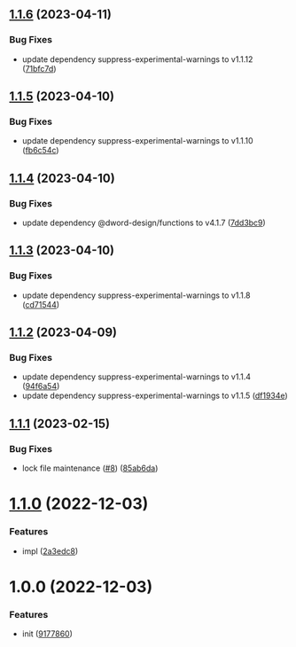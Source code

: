 ## [1.1.6](https://github.com/dword-design/suppress-babel-register-esm-warning/compare/v1.1.5...v1.1.6) (2023-04-11)


### Bug Fixes

* update dependency suppress-experimental-warnings to v1.1.12 ([71bfc7d](https://github.com/dword-design/suppress-babel-register-esm-warning/commit/71bfc7d1ef16936e0294586626c83d3bf6b8037a))

## [1.1.5](https://github.com/dword-design/suppress-babel-register-esm-warning/compare/v1.1.4...v1.1.5) (2023-04-10)


### Bug Fixes

* update dependency suppress-experimental-warnings to v1.1.10 ([fb6c54c](https://github.com/dword-design/suppress-babel-register-esm-warning/commit/fb6c54c5890c6687e85d046ee6558f80e4810326))

## [1.1.4](https://github.com/dword-design/suppress-babel-register-esm-warning/compare/v1.1.3...v1.1.4) (2023-04-10)


### Bug Fixes

* update dependency @dword-design/functions to v4.1.7 ([7dd3bc9](https://github.com/dword-design/suppress-babel-register-esm-warning/commit/7dd3bc9fba08a7fa9c30971b46aa5ae4b786a0e3))

## [1.1.3](https://github.com/dword-design/suppress-babel-register-esm-warning/compare/v1.1.2...v1.1.3) (2023-04-10)


### Bug Fixes

* update dependency suppress-experimental-warnings to v1.1.8 ([cd71544](https://github.com/dword-design/suppress-babel-register-esm-warning/commit/cd715448830cafcbf6e7904713f06ae82ad72da1))

## [1.1.2](https://github.com/dword-design/suppress-babel-register-esm-warning/compare/v1.1.1...v1.1.2) (2023-04-09)


### Bug Fixes

* update dependency suppress-experimental-warnings to v1.1.4 ([94f6a54](https://github.com/dword-design/suppress-babel-register-esm-warning/commit/94f6a54a81305fb145d65c7f7e6366a7b0ed5683))
* update dependency suppress-experimental-warnings to v1.1.5 ([df1934e](https://github.com/dword-design/suppress-babel-register-esm-warning/commit/df1934e60acb70d334a94fbfa86b613a9282f316))

## [1.1.1](https://github.com/dword-design/suppress-babel-register-esm-warning/compare/v1.1.0...v1.1.1) (2023-02-15)


### Bug Fixes

* lock file maintenance ([#8](https://github.com/dword-design/suppress-babel-register-esm-warning/issues/8)) ([85ab6da](https://github.com/dword-design/suppress-babel-register-esm-warning/commit/85ab6da54ec522371fd021d587f20229dbee2179))

# [1.1.0](https://github.com/dword-design/suppress-babel-register-esm-warning/compare/v1.0.0...v1.1.0) (2022-12-03)


### Features

* impl ([2a3edc8](https://github.com/dword-design/suppress-babel-register-esm-warning/commit/2a3edc8dd4bf33bee092547022c390527e2b475a))

# 1.0.0 (2022-12-03)


### Features

* init ([9177860](https://github.com/dword-design/suppress-babel-register-esm-warning/commit/9177860a6efb7c48b4fb9589a6a54539d4a8836f))
